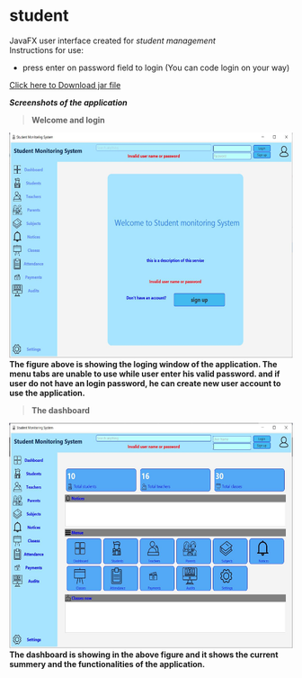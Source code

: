 # student
JavaFX user interface created for *student management*<br>
Instructions for use:
 * press enter on password field to login (You can code login on your way)
 
[Click here to Download jar file](https://github.com/DarshanaUOP/student/raw/master/out/artifacts/student_jar/student.jar)

<i><b>Screenshots of the application<b></i>

>Welcome and login 
<img src = "out/artifacts/student_jar/std welcome.JPG" height = 400 > 
<br>
The figure above is showing the loging window of the application. The menu tabs are unable to use while user enter his valid password. and if user do not have an login password, he can create new user account to use the application. 
<br>

>The dashboard
<img src = "out/artifacts/student_jar/studentmonitor.JPG" height = 400 > 
<br>
The dashboard is showing in the above figure and it shows the current summery and the functionalities of the application.
